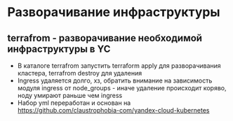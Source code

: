 # Разворачивание инфраструктуры

## terrafrom - разворачивание необходимой инфраструктуры в YC
- В каталоге terrafrom запустить terraform apply для разворачивания кластера, terrafrom destroy для удаления
- Ingress удаляется долго, хз, обратить внимание на зависимость модуля ingress от node_groups - иначе удаление происходит коряво, ноду умирают раньше чем ingress
- Набор yml переработан и основан на https://github.com/claustrophobia-com/yandex-cloud-kubernetes
